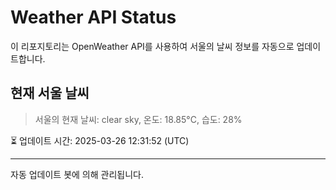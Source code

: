 
# Weather API Status

이 리포지토리는 OpenWeather API를 사용하여 서울의 날씨 정보를 자동으로 업데이트합니다.

## 현재 서울 날씨
> 서울의 현재 날씨: clear sky, 온도: 18.85°C, 습도: 28%

⏳ 업데이트 시간: 2025-03-26 12:31:52 (UTC)

---
자동 업데이트 봇에 의해 관리됩니다.
